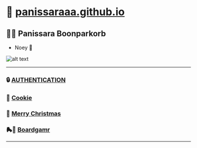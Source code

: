 # 🌟 [panissaraaa.github.io](https://panissaraaa.github.io)

## 👩‍💻 **Panissara Boonparkorb**
   - Noey 🎀

![alt text](Imgs/IMG_8299.jpeg)

---

### 🔒 [AUTHENTICATION](authentication)

### 🍪 [Cookie](cookie.md)

### 🎄 [Merry Christmas](E-Card.md)

### 🛼🥇 [Boardgamr](boardgame.md)
---
